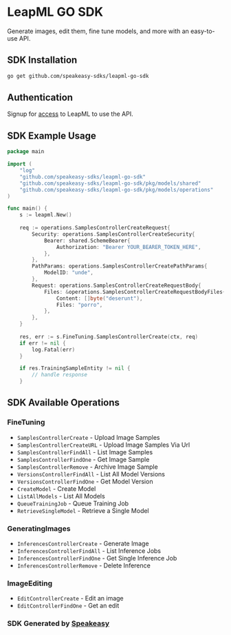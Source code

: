 # LeapML GO SDK

Generate images, edit them, fine tune models, and more with an easy-to-use API.

<!-- Start SDK Installation -->
## SDK Installation

```bash
go get github.com/speakeasy-sdks/leapml-go-sdk
```
<!-- End SDK Installation -->

## Authentication

Signup for [access](https://www.leapml.dev/signup) to LeapML to use the API. 

## SDK Example Usage
<!-- Start SDK Example Usage -->
```go
package main

import (
    "log"
    "github.com/speakeasy-sdks/leapml-go-sdk"
    "github.com/speakeasy-sdks/leapml-go-sdk/pkg/models/shared"
    "github.com/speakeasy-sdks/leapml-go-sdk/pkg/models/operations"
)

func main() {
    s := leapml.New()
    
    req := operations.SamplesControllerCreateRequest{
        Security: operations.SamplesControllerCreateSecurity{
            Bearer: shared.SchemeBearer{
                Authorization: "Bearer YOUR_BEARER_TOKEN_HERE",
            },
        },
        PathParams: operations.SamplesControllerCreatePathParams{
            ModelID: "unde",
        },
        Request: operations.SamplesControllerCreateRequestBody{
            Files: &operations.SamplesControllerCreateRequestBodyFiles{
                Content: []byte("deserunt"),
                Files: "porro",
            },
        },
    }
    
    res, err := s.FineTuning.SamplesControllerCreate(ctx, req)
    if err != nil {
        log.Fatal(err)
    }

    if res.TrainingSampleEntity != nil {
        // handle response
    }
```
<!-- End SDK Example Usage -->

<!-- Start SDK Available Operations -->
## SDK Available Operations


### FineTuning

* `SamplesControllerCreate` - Upload Image Samples
* `SamplesControllerCreateURL` - Upload Image Samples Via Url
* `SamplesControllerFindAll` - List Image Samples
* `SamplesControllerFindOne` - Get Image Sample
* `SamplesControllerRemove` - Archive Image Sample
* `VersionsControllerFindAll` - List All Model Versions
* `VersionsControllerFindOne` - Get Model Version
* `CreateModel` - Create Model
* `ListAllModels` - List All Models
* `QueueTrainingJob` - Queue Training Job
* `RetrieveSingleModel` - Retrieve a Single Model

### GeneratingImages

* `InferencesControllerCreate` - Generate Image
* `InferencesControllerFindAll` - List Inference Jobs
* `InferencesControllerFindOne` - Get Single Inference Job
* `InferencesControllerRemove` - Delete Inference

### ImageEditing

* `EditControllerCreate` - Edit an image
* `EditControllerFindOne` - Get an edit
<!-- End SDK Available Operations -->

### SDK Generated by [Speakeasy](https://docs.speakeasyapi.dev/docs/using-speakeasy/client-sdks)
